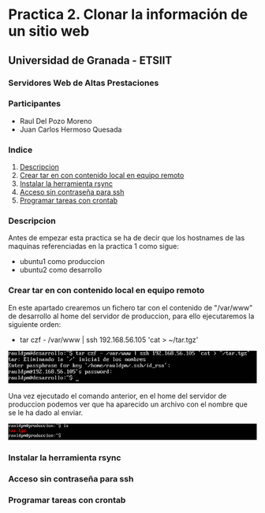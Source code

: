 # Practica 2. Clonar la información de un sitio web #
 
## Universidad de Granada - ETSIIT ##
### Servidores Web de Altas Prestaciones ###

### Participantes ###

- Raul Del Pozo Moreno
- Juan Carlos Hermoso Quesada

### Indice ###

1. [Descripcion](#id1)
2. [Crear tar en con contenido local en equipo remoto](#id2)
3. [Instalar la herramienta rsync](#id3)
4. [Acceso sin contraseña para ssh](#id4)
5. [Programar tareas con crontab](#id5)

### Descripcion <a name="id1"></a>

Antes de empezar esta practica se ha de decir que los hostnames de las maquinas referenciadas en la practica 1 como sigue:

- ubuntu1 como produccion
- ubuntu2 como desarrollo



### Crear tar en con contenido local en equipo remoto <a name="id2"></a>

En este apartado crearemos un fichero tar con el contenido de "/var/www" de desarrollo al home del servidor de produccion, para ello ejecutaremos la siguiente orden:

- tar czf - /var/www | ssh 192.168.56.105 'cat > ~/tar.tgz'

![Imagen CreacionYEnvioTarEnRemoto](https://github.com/rauldpm/SWAP1718/blob/master/Practica2/Imagenes/enviandoTar.png "Imagen CreacionYEnvioTarEnRemoto")

Una vez ejecutado el comando anterior, en el home del servidor de produccion podemos ver que ha aparecido un archivo con el nombre que se le ha dado al enviar.

![Imagen ComprobandoTar](https://github.com/rauldpm/SWAP1718/blob/master/Practica2/Imagenes/archivoRecibido.png "Imagen ComprobandoTar")


### Instalar la herramienta rsync <a name="id3"></a>



### Acceso sin contraseña para ssh <a name="id4"></a>

### Programar tareas con crontab <a name="id5"></a>


